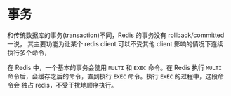 # 事务

和传统数据库的事务(transaction)不同，Redis 的事务没有 rollback/committed 一说，
其主要功能为让某个 redis client 可以不受其他 client 影响的情况下连续执行多个命令，

在 Redis 中，一个基本的事务会使用 `MULTI` 和 `EXEC` 命令。在 Redis 执行 `MULTI`
命令后，会缓存之后的命令，直到执行 `EXEC` 命令。执行 `EXEC` 的过程中，这段命令会
独占 redis，不受干扰地顺序执行。
